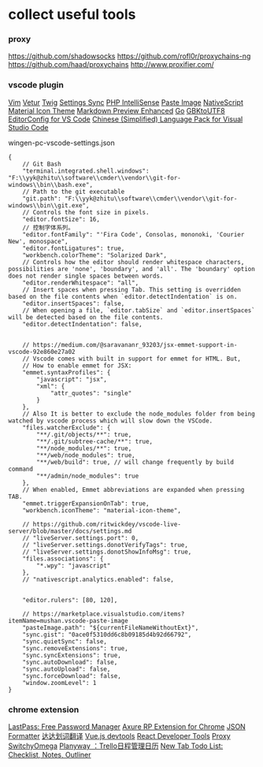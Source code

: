 # collect useful tools



### proxy

https://github.com/shadowsocks 
https://github.com/rofl0r/proxychains-ng 
https://github.com/haad/proxychains 
http://www.proxifier.com/

### vscode plugin
[Vim](https://marketplace.visualstudio.com/items?itemName=vscodevim.vim) 
[Vetur](https://marketplace.visualstudio.com/items?itemName=octref.vetur) 
[Twig](https://marketplace.visualstudio.com/items?itemName=whatwedo.twig) 
[Settings Sync](https://marketplace.visualstudio.com/items?itemName=Shan.code-settings-sync) 
[PHP IntelliSense](https://marketplace.visualstudio.com/items?itemName=felixfbecker.php-intellisense) 
[Paste Image](https://marketplace.visualstudio.com/items?itemName=mushan.vscode-paste-image) 
[NativeScript](https://marketplace.visualstudio.com/items?itemName=Telerik.nativescript) 
[Material Icon Theme](https://marketplace.visualstudio.com/items?itemName=PKief.material-icon-theme) 
[Markdown Preview Enhanced](https://marketplace.visualstudio.com/items?itemName=shd101wyy.markdown-preview-enhanced) 
[Go](https://marketplace.visualstudio.com/items?itemName=ms-vscode.Go) 
[GBKtoUTF8](https://marketplace.visualstudio.com/items?itemName=bukas.GBKtoUTF8) 
[EditorConfig for VS Code](https://marketplace.visualstudio.com/items?itemName=EditorConfig.EditorConfig) 
[Chinese (Simplified) Language Pack for Visual Studio Code](https://marketplace.visualstudio.com/items?itemName=MS-CEINTL.vscode-language-pack-zh-hans) 

wingen-pc-vscode-settings.json
```
{
    // Git Bash
    "terminal.integrated.shell.windows": "F:\\yyk@zhitu\\software\\cmder\\vendor\\git-for-windows\\bin\\bash.exe",
    // Path to the git executable
	"git.path": "F:\\yyk@zhitu\\software\\cmder\\vendor\\git-for-windows\\bin\\git.exe",
    // Controls the font size in pixels.
	"editor.fontSize": 16,
	// 控制字体系列。
	"editor.fontFamily": "'Fira Code', Consolas, mononoki, 'Courier New', monospace",
	"editor.fontLigatures": true,
	"workbench.colorTheme": "Solarized Dark",
    // Controls how the editor should render whitespace characters, possibilities are 'none', 'boundary', and 'all'. The 'boundary' option does not render single spaces between words.
	"editor.renderWhitespace": "all",
    // Insert spaces when pressing Tab. This setting is overridden based on the file contents when `editor.detectIndentation` is on.
    "editor.insertSpaces": false,
    // When opening a file, `editor.tabSize` and `editor.insertSpaces` will be detected based on the file contents.
	"editor.detectIndentation": false,
	
	
	// https://medium.com/@saravananr_93203/jsx-emmet-support-in-vscode-92e860e27a02
	// Vscode comes with built in support for emmet for HTML. But,
	// How to enable emmet for JSX:
	"emmet.syntaxProfiles": {
		"javascript": "jsx",
		"xml": {
			"attr_quotes": "single"
		}
	},
	// Also It is better to exclude the node_modules folder from being watched by vscode process which will slow down the VSCode.
	"files.watcherExclude": {
		"**/.git/objects/**": true,
		"**/.git/subtree-cache/**": true,
		"**/node_modules/**": true,
		"**/web/node_modules": true,
		"**/web/build": true, // will change frequently by build command
		"**/admin/node_modules": true
	},
	// When enabled, Emmet abbreviations are expanded when pressing TAB.
	"emmet.triggerExpansionOnTab": true,
	"workbench.iconTheme": "material-icon-theme",

	// https://github.com/ritwickdey/vscode-live-server/blob/master/docs/settings.md
	// "liveServer.settings.port": 0,
	// "liveServer.settings.donotVerifyTags": true,
	// "liveServer.settings.donotShowInfoMsg": true,
	"files.associations": {
		"*.wpy": "javascript"
	},
	// "nativescript.analytics.enabled": false,


	"editor.rulers": [80, 120],

	// https://marketplace.visualstudio.com/items?itemName=mushan.vscode-paste-image
	"pasteImage.path": "${currentFileNameWithoutExt}",
	"sync.gist": "0ace0f5310dd6c8b09185d4b92d66792",
	"sync.quietSync": false,
	"sync.removeExtensions": true,
	"sync.syncExtensions": true,
	"sync.autoDownload": false,
	"sync.autoUpload": false,
	"sync.forceDownload": false,
	"window.zoomLevel": 1
}
```


### chrome extension
[LastPass: Free Password Manager](https://chrome.google.com/webstore/detail/lastpass-free-password-ma/hdokiejnpimakedhajhdlcegeplioahd) 
[Axure RP Extension for Chrome](https://chrome.google.com/webstore/detail/axure-rp-extension-for-ch/dogkpdfcklifaemcdfbildhcofnopogp) 
[JSON Formatter](https://chrome.google.com/webstore/detail/json-formatter/bcjindcccaagfpapjjmafapmmgkkhgoa?hl=en) 
[达达划词翻译](https://chrome.google.com/webstore/detail/%E8%BE%BE%E8%BE%BE%E5%88%92%E8%AF%8D%E7%BF%BB%E8%AF%91/cajhcjfcodjoalmhjekljnfkgjlkeajl) 
[Vue.js devtools](https://chrome.google.com/webstore/detail/vuejs-devtools/nhdogjmejiglipccpnnnanhbledajbpd) 
[React Developer Tools](https://chrome.google.com/webstore/detail/react-developer-tools/fmkadmapgofadopljbjfkapdkoienihi) 
[Proxy SwitchyOmega](https://chrome.google.com/webstore/detail/proxy-switchyomega/padekgcemlokbadohgkifijomclgjgif) 
[Planyway ：Trello日程管理日历](https://chrome.google.com/webstore/detail/planyway-calendar-and-tim/kkgaechmpjgbojahkofamdjkaklgbdkc) 
[New Tab Todo List: Checklist, Notes, Outliner](https://chrome.google.com/webstore/detail/new-tab-todo-list-checkli/hdkbnhcgfcokjhlfiicbphafdnipnhjf)
